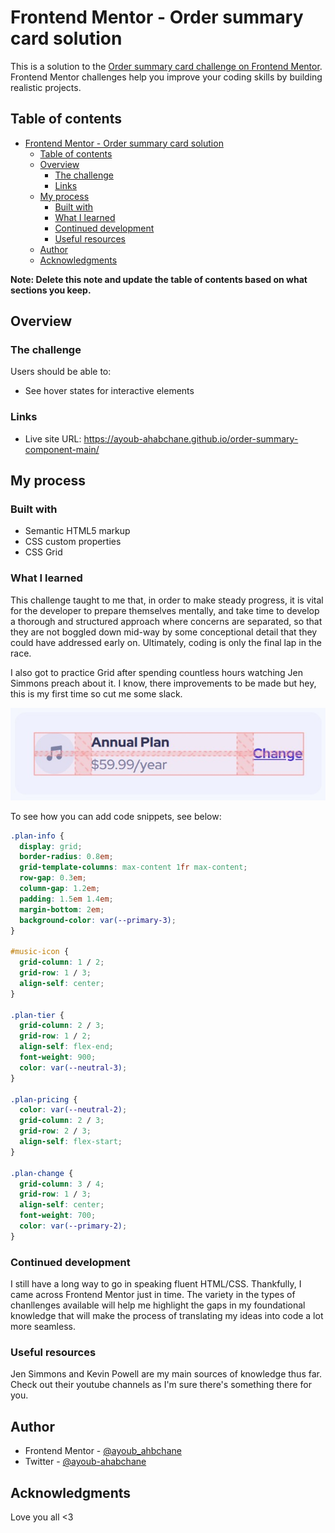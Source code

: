 # Frontend Mentor - Order summary card solution

This is a solution to the [Order summary card challenge on Frontend Mentor](https://www.frontendmentor.io/challenges/order-summary-component-QlPmajDUj). Frontend Mentor challenges help you improve your coding skills by building realistic projects.

## Table of contents

- [Frontend Mentor - Order summary card solution](#frontend-mentor---order-summary-card-solution)
  - [Table of contents](#table-of-contents)
  - [Overview](#overview)
    - [The challenge](#the-challenge)
    - [Links](#links)
  - [My process](#my-process)
    - [Built with](#built-with)
    - [What I learned](#what-i-learned)
    - [Continued development](#continued-development)
    - [Useful resources](#useful-resources)
  - [Author](#author)
  - [Acknowledgments](#acknowledgments)

**Note: Delete this note and update the table of contents based on what sections you keep.**

## Overview

### The challenge

Users should be able to:

- See hover states for interactive elements

### Links

- Live site URL: https://ayoub-ahabchane.github.io/order-summary-component-main/

## My process

### Built with

- Semantic HTML5 markup
- CSS custom properties
- CSS Grid

### What I learned

This challenge taught to me that, in order to make steady progress, it is vital for the developer to prepare themselves mentally, and take time to develop a thorough and structured approach where concerns are separated, so that they are not boggled down mid-way by some conceptional detail that they could have addressed early on. Ultimately, coding is only the final lap in the race.

I also got to practice Grid after spending countless hours watching Jen Simmons preach about it. I know, there improvements to be made but hey, this is my first time so cut me some slack.

![](/screenshots/grid-screenshot.jpg)

To see how you can add code snippets, see below:

```css
.plan-info {
  display: grid;
  border-radius: 0.8em;
  grid-template-columns: max-content 1fr max-content;
  row-gap: 0.3em;
  column-gap: 1.2em;
  padding: 1.5em 1.4em;
  margin-bottom: 2em;
  background-color: var(--primary-3);
}

#music-icon {
  grid-column: 1 / 2;
  grid-row: 1 / 3;
  align-self: center;
}

.plan-tier {
  grid-column: 2 / 3;
  grid-row: 1 / 2;
  align-self: flex-end;
  font-weight: 900;
  color: var(--neutral-3);
}

.plan-pricing {
  color: var(--neutral-2);
  grid-column: 2 / 3;
  grid-row: 2 / 3;
  align-self: flex-start;
}

.plan-change {
  grid-column: 3 / 4;
  grid-row: 1 / 3;
  align-self: center;
  font-weight: 700;
  color: var(--primary-2);
}
```

### Continued development

I still have a long way to go in speaking fluent HTML/CSS. Thankfully, I came across Frontend Mentor just in time. The variety in the types of chanllenges available will help me highlight the gaps in my foundational knowledge that will make the process of translating my ideas into code a lot more seamless.

### Useful resources

Jen Simmons and Kevin Powell are my main sources of knowledge thus far. Check out their youtube channels as I'm sure there's something there for you.

## Author

- Frontend Mentor - [@ayoub_ahbchane](https://www.frontendmentor.io/profile/ayoub-ahabchane)
- Twitter - [@ayoub-ahabchane](https://www.twitter.com/ayoub-ahabchane)

## Acknowledgments

Love you all <3
